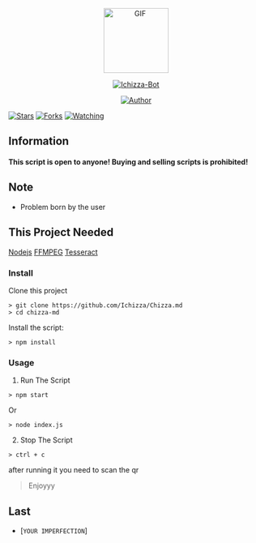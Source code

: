 <p align="center">
<img src="https://media4.giphy.com/media/jt7bAtEijhurm/giphy.gif" alt="GIF" width="128" height="128"/>
</p>
<p align="center">
<a href="#"><img title="Ichizza-Bot" src="https://img.shields.io/badge/Ichizza Bot-green?colorA=%23ff0000&colorB=%23017e40&style=for-the-badge"></a>
</p>
<p align="center">
<a href="https://github.com/Ichizza"><img title="Author" src="https://img.shields.io/badge/Author-Ichizza-orange.svg?style=for-the-badge&logo=github"></a>
</p>
<p align="center">

<a href="https://github.com/Ichizza/Chizza-md/stargazers/"><img title="Stars" src="https://img.shields.io/github/stars/Ichizza/Chizza-md?color=red&style=flat-square"></a>
<a href="https://github.com/Ichizza/Chizza-md/network/members"><img title="Forks" src="https://img.shields.io/github/forks/Ichizza/Chizza-md?color=red&style=flat-square"></a>
<a href="https://github.com/Ichizza/Chizza-md/watchers"><img title="Watching" src="https://img.shields.io/github/watchers/Ichizza/Chizza-md?label=Watchers&color=blue&style=flat-square"></a>
</p>


## Information

#### This script is open to anyone! Buying and selling scripts is prohibited!

## Note
- Problem born by the user

## This Project Needed
<a href="https://nodejs.org/en/">Nodejs</a>
<a href="https://www.ffmpeg.org/">FFMPEG</a>
<a href="https://tesseract-ocr.github.io/tessdoc/Downloads.html">Tesseract</a>

### Install
Clone this project

```
> git clone https://github.com/Ichizza/Chizza.md
> cd chizza-md
```

Install the script:

```
> npm install
```

### Usage
1. Run The Script

```
> npm start
```
Or
```
> node index.js
```


2. Stop The Script

```
> ctrl + c
```

after running it you need to scan the qr

> Enjoyyy

## Last

* [`YOUR IMPERFECTION`]
